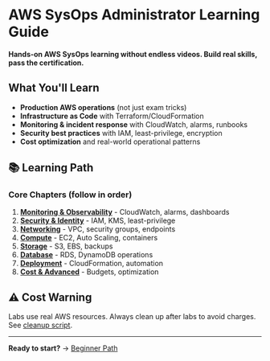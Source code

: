 # AWS SysOps Administrator Learning Guide

**Hands-on AWS SysOps learning without endless videos. Build real skills, pass the certification.**

<!-- ## Quick Start

1. **New to AWS?** → [Beginner Path](docs/START_HERE.md) (3-5 hours to productive)
2. **Have AWS experience?** → [Roadmap](roadmap.md) (jump to gaps)
3. **Ready to build?** → [Projects](projects/) (showcase-ready deployments) -->

## What You'll Learn

- **Production AWS operations** (not just exam tricks)
- **Infrastructure as Code** with Terraform/CloudFormation
- **Monitoring & incident response** with CloudWatch, alarms, runbooks
- **Security best practices** with IAM, least-privilege, encryption
- **Cost optimization** and real-world operational patterns

## 📚 Learning Path

### Core Chapters (follow in order)
1. [**Monitoring & Observability**](chapters/01-monitoring/) - CloudWatch, alarms, dashboards
2. [**Security & Identity**](chapters/02-security/) - IAM, KMS, least-privilege
3. [**Networking**](chapters/03-networking/) - VPC, security groups, endpoints
4. [**Compute**](chapters/04-compute/) - EC2, Auto Scaling, containers
5. [**Storage**](chapters/05-storage/) - S3, EBS, backups
6. [**Database**](chapters/06-database/) - RDS, DynamoDB operations
7. [**Deployment**](chapters/07-deployment/) - CloudFormation, automation
8. [**Cost & Advanced**](chapters/08-cost-advanced/) - Budgets, optimization

<!-- ### Hands-on Projects
- [**Observability Baseline**](projects/observability-baseline/) - Start here for monitoring setup -->

<!-- ## 🎯 Track Progress

Use [Progress Tracker](progress_tracker/README.md) to mark completed chapters and labs. -->

## ⚠️ Cost Warning

Labs use real AWS resources. Always clean up after labs to avoid charges. See [cleanup script](resources/scripts/aws_resource_cleanup.sh).

---

**Ready to start?** → [Beginner Path](docs/START_HERE.md)